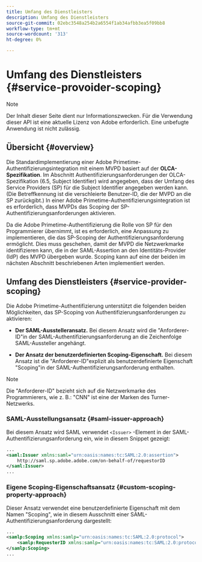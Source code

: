 ```yaml
---
title: Umfang des Dienstleisters
description: Umfang des Dienstleisters
source-git-commit: 02ebc3548a254b2a6554f1ab34afbb3ea5f09bb8
workflow-type: tm+mt
source-wordcount: '313'
ht-degree: 0%

---
```


# Umfang des Dienstleisters {#service-provoider-scoping}

>[!NOTE]
>
>Der Inhalt dieser Seite dient nur Informationszwecken. Für die Verwendung dieser API ist eine aktuelle Lizenz von Adobe erforderlich. Eine unbefugte Anwendung ist nicht zulässig.

## Übersicht {#overview}

Die Standardimplementierung einer Adobe Primetime-Authentifizierungsintegration mit einem MVPD basiert auf der **OLCA-Spezifikation**. Im Abschnitt Authentifizierungsanforderungen der OLCA-Spezifikation (6.5, Subject Identifier) wird angegeben, dass der Umfang des Service Providers (SP) für die Subject Identifier angegeben werden kann. (Die Betreffkennung ist die verschleierte Benutzer-ID, die der MVPD an die SP zurückgibt.)  In einer Adobe Primetime-Authentifizierungsintegration ist es erforderlich, dass MVPDs das Scoping der SP-Authentifizierungsanforderungen aktivieren.

Da die Adobe Primetime-Authentifizierung die Rolle von SP für den Programmierer übernimmt, ist es erforderlich, eine Anpassung zu implementieren, die das SP-Scoping der Authentifizierungsanforderung ermöglicht.  Dies muss geschehen, damit der MVPD die Netzwerkmarke identifizieren kann, die in der SAML-Assertion an den Identitäts-Provider (IdP) des MVPD übergeben wurde.  Scoping kann auf eine der beiden im nächsten Abschnitt beschriebenen Arten implementiert werden.

## Umfang des Dienstleisters {#service-provider-scoping}

Die Adobe Primetime-Authentifizierung unterstützt die folgenden beiden Möglichkeiten, das SP-Scoping von Authentifizierungsanforderungen zu aktivieren:

* **Der SAML-Ausstelleransatz.**  Bei diesem Ansatz wird die &quot;Anforderer-ID&quot;in der SAML-Authentifizierungsanforderung an die Zeichenfolge SAML-Aussteller angehängt.

* **Der Ansatz der benutzerdefinierten Scoping-Eigenschaft.**  Bei diesem Ansatz ist die &quot;Anforderer-ID&quot;explizit als benutzerdefinierte Eigenschaft &quot;Scoping&quot;in der SAML-Authentifizierungsanforderung enthalten.

>[!NOTE]
>
>Die &quot;Anforderer-ID&quot; bezieht sich auf die Netzwerkmarke des Programmierers, wie z. B.: &quot;CNN&quot; ist eine der Marken des Turner-Netzwerks.

### SAML-Ausstellungsansatz {#saml-issuer-approach}

Bei diesem Ansatz wird SAML verwendet `<Issuer>` -Element in der SAML-Authentifizierungsanforderung ein, wie in diesem Snippet gezeigt:

```xml
...
<saml:Issuer xmlns:saml="urn:oasis:names:tc:SAML:2.0:assertion">
    http://saml.sp.adobe.adobe.com/on-behalf-of/requestorID
</saml:Issuer>
...
```

### Eigene Scoping-Eigenschaftsansatz {#custom-scoping-property-approach}

Dieser Ansatz verwendet eine benutzerdefinierte Eigenschaft mit dem Namen &quot;Scoping&quot;, wie in diesem Ausschnitt einer SAML-Authentifizierungsanforderung dargestellt:

```xml
...
<samlp:Scoping xmlns:samlp="urn:oasis:names:tc:SAML:2.0:protocol">
    <samlp:RequesterID xmlns:samlp="urn:oasis:names:tc:SAML:2.0:protocol">requestorID</samlp:RequesterID>
</samlp:Scoping>
...
```

<!--
>[!RELATEDINFORMATION]
>* [MVPD Authentication](/help/authentication/authn-usecase.md)
>* **OLCA Specification**
-->
